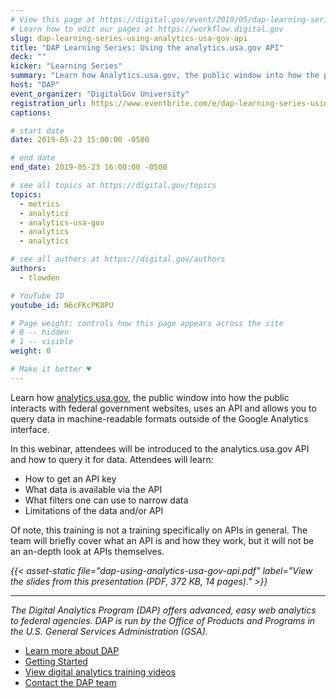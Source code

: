 ```yaml
---
# View this page at https://digital.gov/event/2019/05/dap-learning-series-using-analyticsusagov-api
# Learn how to edit our pages at https://workflow.digital.gov
slug: dap-learning-series-using-analytics-usa-gov-api
title: "DAP Learning Series: Using the analytics.usa.gov API"
deck: ""
kicker: "Learning Series"
summary: "Learn how Analytics.usa.gov, the public window into how the public interacts with federal government websites, uses an API and allows you to query data in machine-readable formats."
host: "DAP"
event_organizer: "DigitalGov University"
registration_url: https://www.eventbrite.com/e/dap-learning-series-using-the-analyticsusagov-api-registration-59346385637
captions: 

# start date
date: 2019-05-23 15:00:00 -0500

# end date
end_date: 2019-05-23 16:00:00 -0500

# see all topics at https://digital.gov/topics
topics: 
  - metrics
  - analytics
  - analytics-usa-gov
  - analytics
  - analytics

# see all authors at https://digital.gov/authors
authors: 
  - tlowden

# YouTube ID
youtube_id: N6cFKcPK8PU

# Page weight: controls how this page appears across the site
# 0 -- hidden
# 1 -- visible
weight: 0

# Make it better ♥
---
```


Learn how [analytics.usa.gov](http://analytics.usa.gov), the public window into how the public interacts with federal government websites, uses an API and allows you to query data in machine-readable formats outside of the Google Analytics interface.

In this webinar, attendees will be introduced to the analytics.usa.gov API and how to query it for data.  Attendees will learn:

- How to get an API key
- What data is available via the API
- What filters one can use to narrow data
- Limitations of the data and/or API

Of note, this training is not a training specifically on APIs in general. The team will briefly cover what an API is and how they work, but it will not be an an-depth look at APIs themselves.

_{{< asset-static file="dap-using-analytics-usa-gov-api.pdf" label="View the slides from this presentation (PDF, 372 KB, 14 pages)." >}}_


---

_The Digital Analytics Program (DAP) offers advanced, easy web analytics to federal agencies. DAP is run by the Office of Products and Programs in the U.S. General Services Administration (GSA)._

- [Learn more about DAP](https://www.digitalgov.gov/services/dap/)
- [Getting Started](https://github.com/digital-analytics-program/gov-wide-code)
- [View digital analytics training videos](https://www.youtube.com/playlist?list=PLd9b-GuOJ3nFwlyvLFUtmDpYFKezhot8P)
- [Contact the DAP team](mailto:dap@support.digitalgov.gov)

